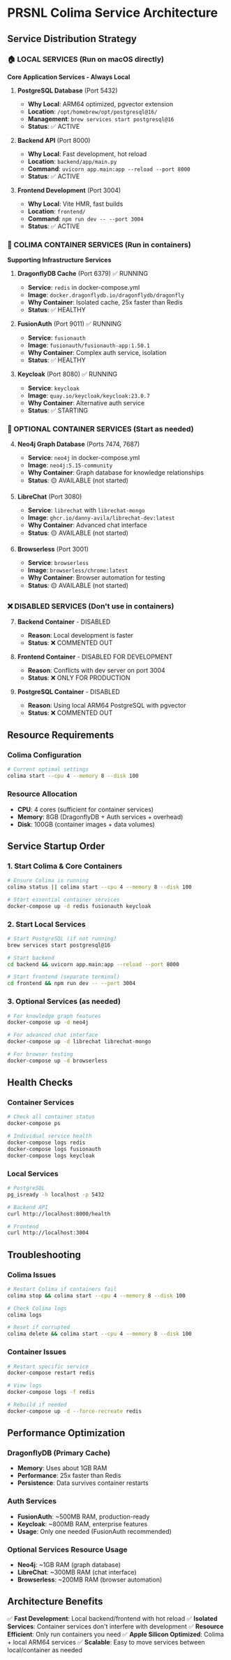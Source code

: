 # PRSNL Colima Service Architecture

## Service Distribution Strategy

### 🏠 LOCAL SERVICES (Run on macOS directly)
**Core Application Services - Always Local**

1. **PostgreSQL Database** (Port 5432)
   - **Why Local**: ARM64 optimized, pgvector extension
   - **Location**: `/opt/homebrew/opt/postgresql@16/`
   - **Management**: `brew services start postgresql@16`
   - **Status**: ✅ ACTIVE

2. **Backend API** (Port 8000)
   - **Why Local**: Fast development, hot reload
   - **Location**: `backend/app/main.py`
   - **Command**: `uvicorn app.main:app --reload --port 8000`
   - **Status**: ✅ ACTIVE

3. **Frontend Development** (Port 3004)
   - **Why Local**: Vite HMR, fast builds
   - **Location**: `frontend/`
   - **Command**: `npm run dev -- --port 3004`
   - **Status**: ✅ ACTIVE

### 🐳 COLIMA CONTAINER SERVICES (Run in containers)
**Supporting Infrastructure Services**

1. **DragonflyDB Cache** (Port 6379) ✅ RUNNING
   - **Service**: `redis` in docker-compose.yml
   - **Image**: `docker.dragonflydb.io/dragonflydb/dragonfly`
   - **Why Container**: Isolated cache, 25x faster than Redis
   - **Status**: ✅ HEALTHY

2. **FusionAuth** (Port 9011) ✅ RUNNING
   - **Service**: `fusionauth` 
   - **Image**: `fusionauth/fusionauth-app:1.50.1`
   - **Why Container**: Complex auth service, isolation
   - **Status**: ✅ HEALTHY

3. **Keycloak** (Port 8080) ✅ RUNNING
   - **Service**: `keycloak`
   - **Image**: `quay.io/keycloak/keycloak:23.0.7`
   - **Why Container**: Alternative auth service
   - **Status**: ✅ STARTING

### 🔄 OPTIONAL CONTAINER SERVICES (Start as needed)

4. **Neo4j Graph Database** (Ports 7474, 7687)
   - **Service**: `neo4j` in docker-compose.yml
   - **Image**: `neo4j:5.15-community`
   - **Why Container**: Graph database for knowledge relationships
   - **Status**: 🟡 AVAILABLE (not started)

5. **LibreChat** (Port 3080)
   - **Service**: `librechat` with `librechat-mongo`
   - **Image**: `ghcr.io/danny-avila/librechat-dev:latest`
   - **Why Container**: Advanced chat interface
   - **Status**: 🟡 AVAILABLE (not started)

6. **Browserless** (Port 3001)
   - **Service**: `browserless`
   - **Image**: `browserless/chrome:latest`
   - **Why Container**: Browser automation for testing
   - **Status**: 🟡 AVAILABLE (not started)

### ❌ DISABLED SERVICES (Don't use in containers)

7. **Backend Container** - DISABLED
   - **Reason**: Local development is faster
   - **Status**: ❌ COMMENTED OUT

8. **Frontend Container** - DISABLED FOR DEVELOPMENT
   - **Reason**: Conflicts with dev server on port 3004
   - **Status**: ❌ ONLY FOR PRODUCTION

9. **PostgreSQL Container** - DISABLED
   - **Reason**: Using local ARM64 PostgreSQL with pgvector
   - **Status**: ❌ COMMENTED OUT

## Resource Requirements

### Colima Configuration
```bash
# Current optimal settings
colima start --cpu 4 --memory 8 --disk 100
```

### Resource Allocation
- **CPU**: 4 cores (sufficient for container services)
- **Memory**: 8GB (DragonflyDB + Auth services + overhead)
- **Disk**: 100GB (container images + data volumes)

## Service Startup Order

### 1. Start Colima & Core Containers
```bash
# Ensure Colima is running
colima status || colima start --cpu 4 --memory 8 --disk 100

# Start essential container services
docker-compose up -d redis fusionauth keycloak
```

### 2. Start Local Services
```bash
# Start PostgreSQL (if not running)
brew services start postgresql@16

# Start backend
cd backend && uvicorn app.main:app --reload --port 8000

# Start frontend (separate terminal)
cd frontend && npm run dev -- --port 3004
```

### 3. Optional Services (as needed)
```bash
# For knowledge graph features
docker-compose up -d neo4j

# For advanced chat interface
docker-compose up -d librechat librechat-mongo

# For browser testing
docker-compose up -d browserless
```

## Health Checks

### Container Services
```bash
# Check all container status
docker-compose ps

# Individual service health
docker-compose logs redis
docker-compose logs fusionauth
docker-compose logs keycloak
```

### Local Services
```bash
# PostgreSQL
pg_isready -h localhost -p 5432

# Backend API
curl http://localhost:8000/health

# Frontend
curl http://localhost:3004
```

## Troubleshooting

### Colima Issues
```bash
# Restart Colima if containers fail
colima stop && colima start --cpu 4 --memory 8 --disk 100

# Check Colima logs
colima logs

# Reset if corrupted
colima delete && colima start --cpu 4 --memory 8 --disk 100
```

### Container Issues
```bash
# Restart specific service
docker-compose restart redis

# View logs
docker-compose logs -f redis

# Rebuild if needed
docker-compose up -d --force-recreate redis
```

## Performance Optimization

### DragonflyDB (Primary Cache)
- **Memory**: Uses about 1GB RAM
- **Performance**: 25x faster than Redis
- **Persistence**: Data survives container restarts

### Auth Services
- **FusionAuth**: ~500MB RAM, production-ready
- **Keycloak**: ~800MB RAM, enterprise features
- **Usage**: Only one needed (FusionAuth recommended)

### Optional Services Resource Usage
- **Neo4j**: ~1GB RAM (graph database)
- **LibreChat**: ~300MB RAM (chat interface)
- **Browserless**: ~200MB RAM (browser automation)

## Architecture Benefits

✅ **Fast Development**: Local backend/frontend with hot reload
✅ **Isolated Services**: Container services don't interfere with development
✅ **Resource Efficient**: Only run containers you need
✅ **Apple Silicon Optimized**: Colima + local ARM64 services
✅ **Scalable**: Easy to move services between local/container as needed